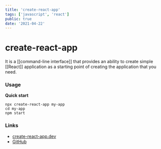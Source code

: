 ```yaml
---
title: 'create-react-app'
tags: ['javascript', 'react']
public: true
date: '2021-04-22'
---
```


# create-react-app

It is a [[command-line interface]] that provides an ability to create simple [[React]] application as a starting point of creating the application that you need.

### Usage

**Quick start**

```
npx create-react-app my-app
cd my-app
npm start
```

### Links

- [create-react-app.dev](https://create-react-app.dev)
- [GitHub](https://github.com/facebook/create-react-app)